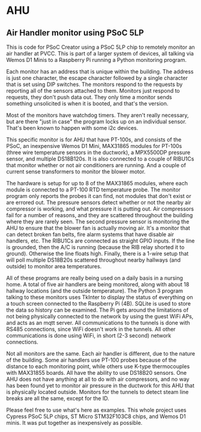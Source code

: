 # AHU

## Air Handler monitor using PSoC 5LP

This is code for PSoC Creator using a PSoC 5LP chip to remotely monitor an air handler at PVCC. This is part of a larger system of devices, all talking via Wemos D1 Minis to a Raspberry Pi running a Python monitoring program.

Each monitor has an address that is unique within the building. The address is just one character, the escape character followed by a single character that is set using DIP switches. The monitors respond to the requests by reporting all of the sensors attached to them. Monitors just respond to requests, they don't push data out. They only time a monitor sends something unsolicited is when it is booted, and that's the version.

Most of the monitors have watchdog timers. They aren't really necessary, but are there "just in case" the program locks up on an individual sensor. That's been known to happen with some i2c devices.

This specific monitor is for AHU that have PT-100s, and consists of the PSoC, an inexpensive Wemos D1 Mini, MAX31865 modules for PT-100s (three wire temperature sensors in the ductwork), a MPX5500DP pressure sensor, and multiple DS18B120s. It is also connected to a couple of RIBU1Cs that monitor whether or not air conditioners are running.  And a couple of current sense transformers to monitor the blower motor.

The hardware is setup for up to 8 of the MAX31865 modules, where each module is connected to a PT-100 RTD temperature probe. The monitor program only reports the probes it can find, not modules that don't exist or are errored out. The pressure sensors detect whether or not the nearby air compressor is working, and what pressure it is putting out. Air compressors fail for a number of reasons, and they are scattered throughout the building where they are rarely seen. The second pressure sensor is monitoring the AHU to ensure that the blower fan is actually moving air. It's a monitor that can detect broken fan belts, fire alarm systems that have disable air handlers, etc. The RIBU1Cs are connected as straight GPIO inputs. If the line is grounded, then the A/C is running (because the RIB relay shorted it to ground). Otherwise the line floats high. Finally, there is a 1-wire setup that will poll multiple DS18B20s scattered throughout nearby hallways (and outside) to monitor area temperatures.

All of these programs are really being used on a daily basis in a nursing home. A total of five air handlers are being monitored, along with about 18 hallway locations (and the outside temperature). The Python 3 program talking to these monitors uses TkInter to display the status of everything on a touch screen connected to the Raspberry Pi (4B). SQLite is used to store the data so history can be examined. The Pi gets around the limitations of not being physically connected to the network by using the guest WiFi APs, and acts as an mqtt server. All communications to the tunnels is done with RS485 connections, since WiFi doesn't work in the tunnels.  All other communications is done using WiFi, in short (2-3 second) network connections.

Not all monitors are the same. Each air handler is different, due to the nature of the building. Some air handlers use PT-100 probes because of the distance to each monitoring point, while others use K-type thermocouples with MAX31855 boards. All have the ability to use DS18B20 sensors. One AHU does not have anything at all to do with air compressors, and no way has been found yet to monitor air pressure in the ductwork for this AHU that is physically located outside. Monitors for the tunnels to detect steam line breaks are all the same, except for the ID.

Please feel free to use what's here as examples. This whole project uses Cypress PSoC 5LP chips, ST Micro STM32F103C8 chips, and Wemos D1 minis. It was put together as inexpensively as possible.
